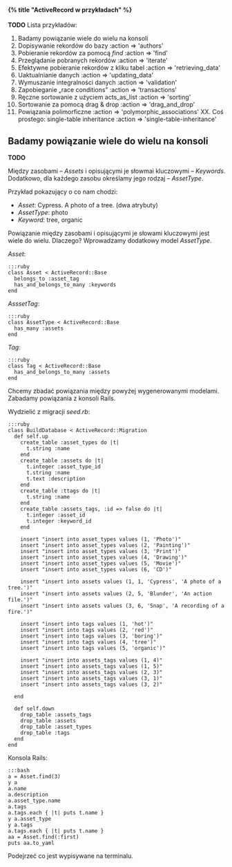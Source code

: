 #### {% title "ActiveRecord w przykładach" %}

**TODO** Lista przykładów:

1.  Badamy powiązanie wiele do wielu na konsoli
6.  Dopisywanie rekordów do bazy :action => 'authors'
7.  Pobieranie rekordów za pomocą <i>find</i> :action => 'find'
8.  Przeglądanie pobranych rekordów :action => 'iterate'
9.  Efektywne pobieranie rekordów z kliku tabel :action => 'retrieving_data'
10. Uaktualnianie danych :action => 'updating_data'
11. Wymuszanie integralności danych :action => 'validation'
13. Zapobieganie „race conditions” :action => 'transactions'
14. Ręczne sortowanie z użyciem acts_as_list :action => 'sorting'
7.  Sortowanie za pomocą drag &amp; drop :action => 'drag_and_drop'
21. Powiązania polimorficzne :action => 'polymorphic_associations'
XX. Coś prostego: single-table inheritance :action => 'single-table-inheritance'


## Badamy powiązanie wiele do wielu na konsoli

**TODO**

Między zasobami – *Assets* i opisującymi je słowmai kluczowymi – *Keywords*.
Dodatkowo, dla każdego zasobu określamy jego rodzaj – *AssetType*.

Przykład pokazujący o co nam chodzi:

* *Asset*: Cypress. A photo of a tree. (dwa atrybuty)
* *AssetType*: photo
* *Keyword*: tree, organic

Powiązanie między zasobami i opisującymi je słowami kluczowymi jest
wiele do wielu. Dlaczego?  Wprowadzamy dodatkowy model *AssetType*.

*Asset*:

    :::ruby
    class Asset < ActiveRecord::Base
      belongs_to :asset_tag
      has_and_belongs_to_many :keywords
    end

*AsssetTag*:

    :::ruby
    class AssetType < ActiveRecord::Base
      has_many :assets
    end

*Tag*:

    :::ruby
    class Tag < ActiveRecord::Base
      has_and_belongs_to_many :assets
    end

Chcemy zbadać powiązania między powyżej wygenerowanymi modelami.
Zabadamy powiązania z konsoli Rails.

Wydzielić z migracji *seed.rb*:

    :::ruby
    class BuildDatabase < ActiveRecord::Migration
      def self.up
        create_table :asset_types do |t|
          t.string :name
        end
        create_table :assets do |t|
          t.integer :asset_type_id
          t.string :name
          t.text :description
        end
        create_table :ttags do |t|
          t.string :name
        end
        create_table :assets_tags, :id => false do |t|
          t.integer :asset_id
          t.integer :keyword_id
        end

        insert "insert into asset_types values (1, 'Photo')"
        insert "insert into asset_types values (2, 'Painting')"
        insert "insert into asset_types values (3, 'Print')"
        insert "insert into asset_types values (4, 'Drawing')"
        insert "insert into asset_types values (5, 'Movie')"
        insert "insert into asset_types values (6, 'CD')"

        insert "insert into assets values (1, 1, 'Cypress', 'A photo of a tree.')"
        insert "insert into assets values (2, 5, 'Blunder', 'An action file.')"
        insert "insert into assets values (3, 6, 'Snap', 'A recording of a fire.')"

        insert "insert into tags values (1, 'hot')"
        insert "insert into tags values (2, 'red')"
        insert "insert into tags values (3, 'boring')"
        insert "insert into tags values (4, 'tree')"
        insert "insert into tags values (5, 'organic')"

        insert "insert into assets_tags values (1, 4)"
        insert "insert into assets_tags values (1, 5)"
        insert "insert into assets_tags values (2, 3)"
        insert "insert into assets_tags values (3, 1)"
        insert "insert into assets_tags values (3, 2)"

      end

      def self.down
        drop_table :assets_tags
        drop_table :assets
        drop_table :asset_types
        drop_table :tags
      end
    end


Konsola Rails:

    :::bash
    a = Asset.find(3)
    y a
    a.name
    a.description
    a.asset_type.name
    a.tags
    a.tags.each { |t| puts t.name }
    y a.asset_type
    y a.tags
    a.tags.each { |t| puts t.name }
    aa = Asset.find(:first)
    puts aa.to_yaml

Podejrzeć co jest wypisywane na terminalu.
